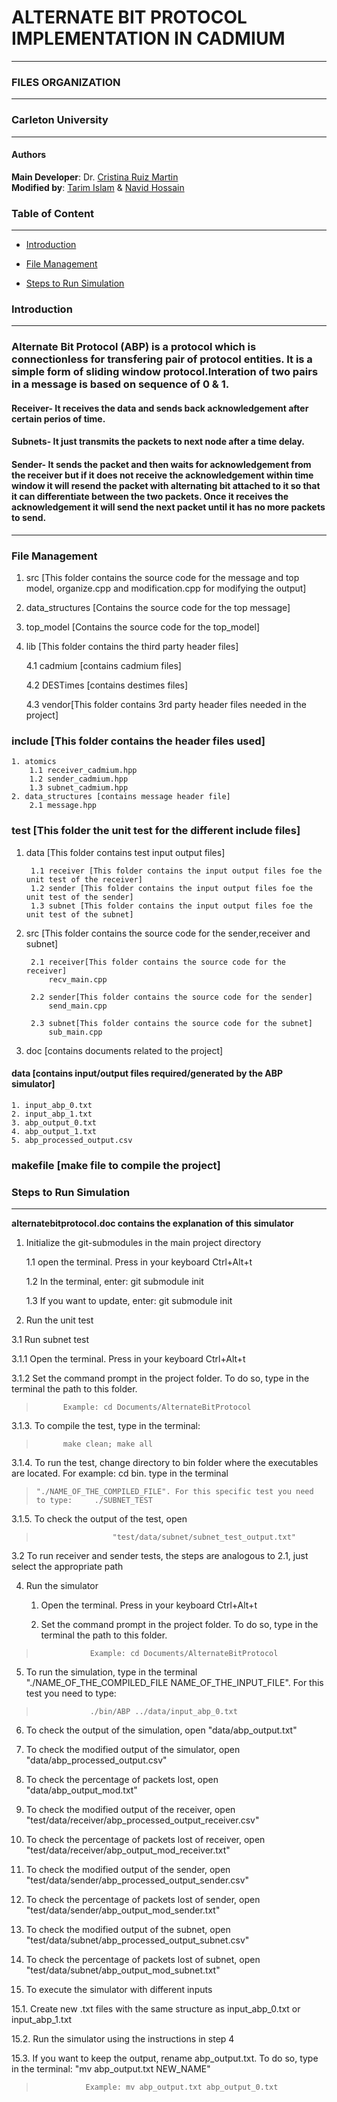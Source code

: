 # **ALTERNATE BIT PROTOCOL IMPLEMENTATION IN CADMIUM**
---
### FILES ORGANIZATION
---
### Carleton University
---
#### Authors

**Main Developer**: Dr. [Cristina Ruiz Martin](https://github.com/cruizm)<br>
**Modified by**: [Tarim Islam](https://github.com/tarimislam) & [Navid Hossain](https://github.com/navid-hossain)

### Table of Content
---
- [Introduction](#Introduction)

- [File Management](#File-Management)

- [Steps to Run Simulation](#Steps-To-Run-Simulation) 


### Introduction
---
### Alternate Bit Protocol (ABP) is a protocol which is connectionless for transfering pair of protocol entities. It is a simple form of sliding window protocol.Interation of two pairs in a message is based on sequence of 0 & 1. 
#### **Receiver**- It receives the data and sends back acknowledgement after certain perios of time.
#### **Subnets**- It just transmits the packets to next node after a time delay.
#### **Sender**-  It sends the packet and then waits for acknowledgement from the receiver but if it does not receive the acknowledgement within time window it will resend the packet with alternating bit attached to it so that it can differentiate between the two packets. Once it receives the acknowledgement it will send the next packet until it has no more packets to send.
---
### File Management
1. src [This folder contains the source code for the message and top model, organize.cpp and modification.cpp for modifying the output]
2. data_structures [Contains the source code for the top message]
3. top_model [Contains the source code for the top_model]
4. lib [This folder contains the third party header files]
   
   4.1 cadmium [contains cadmium files]
   
   4.2 DESTimes [contains destimes files]
   
   4.3 vendor[This folder contains 3rd party header files needed in the project]
   
   
### include [This folder contains the header files used]
	1. atomics
		1.1 receiver_cadmium.hpp
		1.2 sender_cadmium.hpp
		1.3 subnet_cadmium.hpp
	2. data_structures [contains message header file]
		2.1 message.hpp
		
### test [This folder the unit test for the different include files]
1. data [This folder contains test input output files]
		
		1.1 receiver [This folder contains the input output files foe the unit test of the receiver]
		1.2 sender [This folder contains the input output files foe the unit test of the sender]
		1.3 subnet [This folder contains the input output files foe the unit test of the subnet]
		
2. src [This folder contains the source code for the sender,receiver and subnet]
		
		2.1 receiver[This folder contains the source code for the receiver]
			recv_main.cpp
			
		2.2 sender[This folder contains the source code for the sender]
			send_main.cpp
			
		2.3 subnet[This folder contains the source code for the subnet]
			sub_main.cpp
			
3. doc [contains documents related to the project]

#### data [contains input/output files required/generated by the ABP simulator]
	1. input_abp_0.txt
	2. input_abp_1.txt
	3. abp_output_0.txt
	4. abp_output_1.txt
	5. abp_processed_output.csv
	
### makefile [make file to compile the project]
	
### Steps to Run Simulation
---
**alternatebitprotocol.doc contains the explanation of this simulator**
       
 
 1. Initialize the git-submodules in the main project directory
 
    1.1 open the terminal. Press in your keyboard       Ctrl+Alt+t
    
    1.2 In the terminal, enter:      git submodule init
    
    1.3 If you want to update, enter:        git submodule init
 
 2. Run the unit test
       
3.1  Run subnet test

 3.1.1 Open the terminal. Press in your keyboard Ctrl+Alt+t
 
 3.1.2 Set the command prompt in the project folder. To do so, type in the terminal the path to this folder.
>			Example: cd Documents/AlternateBitProtocol

 3.1.3. To compile the test, type in the terminal:
>			make clean; make all

 3.1.4. To run the test, change directory to bin folder where the executables are located. For example: cd bin. type in the terminal                        
>     "./NAME_OF_THE_COMPILED_FILE". For this specific test you need to type:     ./SUBNET_TEST

 3.1.5.  To check the output of the test, open               
>                      "test/data/subnet/subnet_test_output.txt"

3.2  To run receiver and sender tests, the steps are analogous to 2.1, just select the appropriate path

4. Run the simulator
   1. Open the terminal. Press in your keyboard Ctrl+Alt+t
   
   2. Set the command prompt in the project folder. To do so, type in the terminal the path to this folder.
>		          Example: cd Documents/AlternateBitProtocol
5. To run the simulation, type in the terminal "./NAME_OF_THE_COMPILED_FILE NAME_OF_THE_INPUT_FILE". For this test you need to type:
>	              ./bin/ABP ../data/input_abp_0.txt

6. To check the output of the simulation, open  "data/abp_output.txt"

7. To check the modified output of the simulator, open "data/abp_processed_output.csv"

8. To check the percentage of packets lost, open "data/abp_output_mod.txt"

9. To check the modified output of the receiver, open "test/data/receiver/abp_processed_output_receiver.csv"

10. To check the percentage of packets lost of receiver, open "test/data/receiver/abp_output_mod_receiver.txt"

11. To check the modified output of the sender, open "test/data/sender/abp_processed_output_sender.csv"

12. To check the percentage of packets lost of sender, open "test/data/sender/abp_output_mod_sender.txt"

13. To check the modified output of the subnet, open "test/data/subnet/abp_processed_output_subnet.csv"

14. To check the percentage of packets lost of subnet, open "test/data/subnet/abp_output_mod_subnet.txt"

15. To execute the simulator with different inputs

 15.1. Create new .txt files with the same structure as input_abp_0.txt or input_abp_1.txt
 
 15.2. Run the simulator using the instructions in step 4
 
 15.3. If you want to keep the output, rename abp_output.txt. To do so, type in the terminal: "mv abp_output.txt NEW_NAME"
>		         Example: mv abp_output.txt abp_output_0.txt
